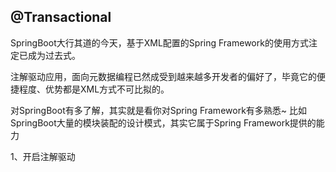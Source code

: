 ## @Transactional

SpringBoot大行其道的今天，基于XML配置的Spring Framework的使用方式注定已成为过去式。 

注解驱动应用，面向元数据编程已然成受到越来越多开发者的偏好了，毕竟它的便捷程度、优势都是XML方式不可比拟的。 

对SpringBoot有多了解，其实就是看你对Spring Framework有多熟悉~ 比如SpringBoot大量的模块装配的设计模式，其实它属于Spring Framework提供的能力

1、开启注解驱动

```java

```

